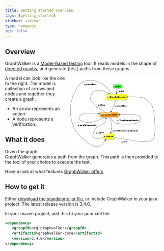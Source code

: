 ```yaml
---
title: Getting started overview
tags: [getting_started]
sidebar: sidebar
type: homepage
toc: false
---
```


## Overview 

GraphWalker is a [Model-Based testing](https://en.wikipedia.org/wiki/Model-based_testing) tool. It reads models in the shape of [directed graphs](https://en.wikipedia.org/wiki/Directed_graph), and generate [test] paths from these graphs.

<img src="images/Login-small.png" alt="Model" align="right">

A model can look like the one to the right. The model is collection of arrows and nodes and together they create a graph.

* An arrow represents an action.
* A node represents a verification.

## What it does

Given the graph, GraphWalker generates a path from the graph. This path is then provided to the tool of your choice to execute the test.

Have a look at what features [GraphWalker offers](/features/).

## How to get it

Either [download the standalone jar file](/download/), or include GraphWalker in your java project. The latest release version is 3.4.0.

In your maven project, add this to your pom.xml file:

```xml
<dependency>
   <groupId>org.graphwalker</groupId>
   <artifactId>graphwalker-core</artifactId>
   <version>3.4.0</version>
</dependency>
```

